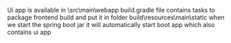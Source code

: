  Ui app is available in \src\main\webapp
 build.gradle file contains tasks to package frontend build and put it in folder build\resources\main\static
 when we start the spring boot jar it will automatically start boot app which also contains ui app
 
 
 
 
